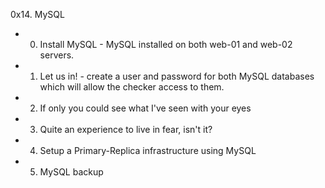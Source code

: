 0x14. MySQL

- 0. Install MySQL - MySQL installed on both web-01 and web-02 servers.
- 1. Let us in! - create a user and password for both MySQL databases which will allow the checker access to them.
- 2. If only you could see what I've seen with your eyes
- 3. Quite an experience to live in fear, isn't it?
- 4. Setup a Primary-Replica infrastructure using MySQL
- 5. MySQL backup
